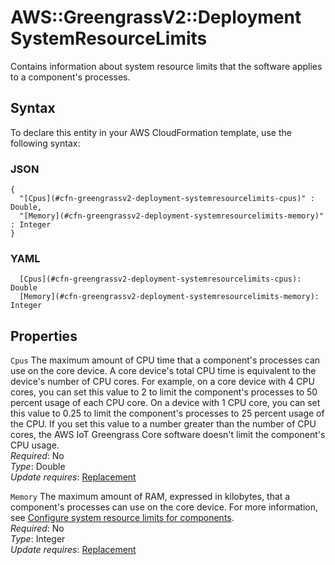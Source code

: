 # AWS::GreengrassV2::Deployment SystemResourceLimits<a name="aws-properties-greengrassv2-deployment-systemresourcelimits"></a>

Contains information about system resource limits that the software applies to a component's processes\.

## Syntax<a name="aws-properties-greengrassv2-deployment-systemresourcelimits-syntax"></a>

To declare this entity in your AWS CloudFormation template, use the following syntax:

### JSON<a name="aws-properties-greengrassv2-deployment-systemresourcelimits-syntax.json"></a>

```
{
  "[Cpus](#cfn-greengrassv2-deployment-systemresourcelimits-cpus)" : Double,
  "[Memory](#cfn-greengrassv2-deployment-systemresourcelimits-memory)" : Integer
}
```

### YAML<a name="aws-properties-greengrassv2-deployment-systemresourcelimits-syntax.yaml"></a>

```
  [Cpus](#cfn-greengrassv2-deployment-systemresourcelimits-cpus): Double
  [Memory](#cfn-greengrassv2-deployment-systemresourcelimits-memory): Integer
```

## Properties<a name="aws-properties-greengrassv2-deployment-systemresourcelimits-properties"></a>

`Cpus` <a name="cfn-greengrassv2-deployment-systemresourcelimits-cpus"></a>
The maximum amount of CPU time that a component's processes can use on the core device\. A core device's total CPU time is equivalent to the device's number of CPU cores\. For example, on a core device with 4 CPU cores, you can set this value to 2 to limit the component's processes to 50 percent usage of each CPU core\. On a device with 1 CPU core, you can set this value to 0\.25 to limit the component's processes to 25 percent usage of the CPU\. If you set this value to a number greater than the number of CPU cores, the AWS IoT Greengrass Core software doesn't limit the component's CPU usage\.  
_Required_: No  
_Type_: Double  
_Update requires_: [Replacement](https://docs.aws.amazon.com/AWSCloudFormation/latest/UserGuide/using-cfn-updating-stacks-update-behaviors.html#update-replacement)

`Memory` <a name="cfn-greengrassv2-deployment-systemresourcelimits-memory"></a>
The maximum amount of RAM, expressed in kilobytes, that a component's processes can use on the core device\. For more information, see [Configure system resource limits for components](https://docs.aws.amazon.com/greengrass/v2/developerguide/configure-greengrass-core-v2.html#configure-component-system-resource-limits)\.  
_Required_: No  
_Type_: Integer  
_Update requires_: [Replacement](https://docs.aws.amazon.com/AWSCloudFormation/latest/UserGuide/using-cfn-updating-stacks-update-behaviors.html#update-replacement)
